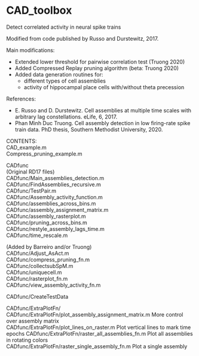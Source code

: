 # CAD_toolbox
Detect correlated activity in neural spike trains

Modified from code published by Russo and Durstewitz, 2017.

Main modifications:
  - Extended lower threshold for pairwise correlation test (Truong 2020)  
  - Added Compressed Replay pruning algorithm (beta: Truong 2020)    
  - Added data generation routines for:    
      - different types of cell assemblies        
      - activity of hippocampal place cells with/without theta precession  

References:  
  - E. Russo and D. Durstewitz. Cell assemblies at multiple time scales with arbitrary lag constellations. eLife, 6, 2017.   
  - Phan Minh Duc Truong. Cell assembly detection in low firing-rate spike train data. PhD thesis, Southern Methodist University, 2020.  
  
CONTENTS:  
CAD_example.m  
Compress_pruning_example.m  

CADfunc   
  (Original RD17 files)  
  CADfunc/Main_assemblies_detection.m  
  CADfunc/FindAssemblies_recursive.m  
  CADfunc/TestPair.m  
  CADfunc/Assembly_activity_function.m  
  CADfunc/assemblies_across_bins.m  
  CADfunc/assembly_assignment_matrix.m  
  CADfunc/assembly_rasterplot.m  
  CADfunc/pruning_across_bins.m  
  CADfunc/restyle_assembly_lags_time.m  
  CADfunc/time_rescale.m  
  
  (Added by Barreiro and/or Truong)  
  CADfunc/Adjust_AsAct.m  
  CADfunc/compress_pruning_fn.m  
  CADfunc/collectsubSpM.m  
  CADfunc/uniquecell.m  
  CADfunc/rasterplot_fn.m  
  CADfunc/view_assembly_activity_fn.m
  
CADfunc/CreateTestData

CADfunc/ExtraPlotFn/  
  CADfunc/ExtraPlotFn/plot_assembly_assignment_matrix.m         More control over assembly matrix  
  CADfunc/ExtraPlotFn/plot_lines_on_raster.m                    Plot vertical lines to mark time epochs
  CADfunc/ExtraPlotFn/raster_all_assemblies_fn.m                Plot all assemblies in rotating colors  
  CADfunc/ExtraPlotFn/raster_single_assembly_fn.m               Plot a single assembly



